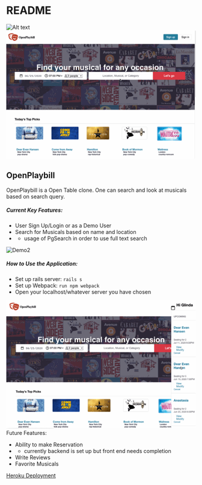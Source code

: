 # README
![Alt text](https://openplaybill-seeds.s3.amazonaws.com/FullStackPhotos/red_logo.png "Red Logo") 
![Demo1](/frontend/gifsgit/openplaybillgif.gif)
## OpenPlaybill

OpenPlaybill is a Open Table clone. One can search and look at musicals based on search query. 
##### Current Key Features:
  * User Sign Up/Login or as a Demo User
  * Search for Musicals based on name and location
  * * usage of PgSearch in order to use full text search
   
![Demo2](/frontend/gifsgit/openplaybillGIF2.gif)
##### How to Use the Application:
* Set up rails server: `rails s`
* Set up Webpack: `run npm webpack`
* Open your localhost/whatever server you have chosen

![Demo3](/frontend/gifsgit/openplaybillGIF3.gif)
Future Features:
 * Ability to make Reservation
 * * currently backend is set up but front end needs completion
 * Write Reviews
 * Favorite Musicals
 
[Heroku Deployment](https://openplaybill.herokuapp.com/#/ "OpenPlaybill Page")
